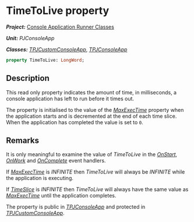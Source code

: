 # TimeToLive property

***Project:*** [Console Application Runner Classes](../API.md)

***Unit:*** _PJConsoleApp_

***Classes:*** [_TPJCustomConsoleApp_](./TPJCustomConsoleApp.md), [_TPJConsoleApp_](./TPJConsoleApp.md)

```pascal
property TimeToLive: LongWord;
```

## Description

This read only property indicates the amount of time, in milliseconds, a console application has left to run before it times out.

The property is initialised to the value of the [_MaxExecTime_](./TPJCustomConsoleApp-MaxExecTime.md) property when the application starts and is decremented at the end of each time slice. When the application has completed the value is set to `0`.

## Remarks

It is only meaningful to examine the value of _TimeToLive_ in the [_OnStart_](./TPJCustomConsoleApp-OnStart.md), [_OnWork_](./TPJCustomConsoleApp-OnWork.md) and [_OnComplete_](./TPJCustomConsoleApp-OnComplete.md) event handlers.

If [_MaxExecTime_](./TPJCustomConsoleApp-MaxExecTime.md) is _INFINITE_ then _TimeToLive_ will always be _INFINITE_ while the application is executing.

If [_TimeSlice_](./TPJCustomConsoleApp-TimeSlice.md) is _INFINITE_ then _TimeToLive_ will always have the same value as [_MaxExecTime_](TPJCustomConsoleApp-MaxExecTime.md) until the application completes.

The property is public in [_TPJConsoleApp_](./TPJConsoleApp.md) and protected in [_TPJCustomConsoleApp_](./TPJCustomConsoleApp.md).
